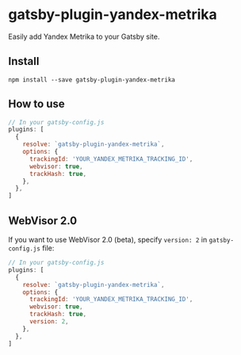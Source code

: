 # gatsby-plugin-yandex-metrika

Easily add Yandex Metrika to your Gatsby site.

## Install
`npm install --save gatsby-plugin-yandex-metrika`

## How to use

```javascript
// In your gatsby-config.js
plugins: [
  {
    resolve: `gatsby-plugin-yandex-metrika`,
    options: {
      trackingId: 'YOUR_YANDEX_METRIKA_TRACKING_ID',
      webvisor: true,
      trackHash: true,
    },
  },
]
```

## WebVisor 2.0

If you want to use WebVisor 2.0 (beta), specify `version: 2` in `gatsby-config.js` file:

```javascript
// In your gatsby-config.js
plugins: [
  {
    resolve: `gatsby-plugin-yandex-metrika`,
    options: {
      trackingId: 'YOUR_YANDEX_METRIKA_TRACKING_ID',
      webvisor: true,
      trackHash: true,
      version: 2,
    },
  },
]
```
